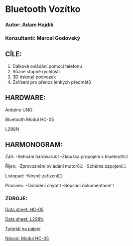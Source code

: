 # Bluetooth Vozítko


### Autor: Adam Hajdík
### Konzultanti: Marcel Godovský

## CÍLE:

1. Dálkové ovládání pomocí telefonu
2. Různé stupně rychlosti
3. 3D tisknuý podvozek
4. Zařízení pro přenos lehkých předmětů



## HARDWARE:

Arduino UNO

Bluetooth Modul HC-05

L298N


## HARMONOGRAM:

Září: -Sehnáni hardwaru&#9745; -Zkouška propojení s bluetooth&#9745;

Říjen: -Zprovoznění ovládání motorů&#9745; -Schéma zapojení&#9744;

Listopad: -Nosné zařízení&#9744;

Prosinec: -Doladění chyb&#9744; -Sepsání dokumentace&#9744;


### ZDROJE:
[Data sheet: HC-05](https://components101.com/sites/default/files/component_datasheet/HC-05%20Datasheet.pdf)

[Data sheet: L298N](https://components101.com/modules/l293n-motor-driver-module)

[Tutoriál na pájení](https://www.youtube.com/watch?v=6rmErwU5E-k)

[Návod: Modul HC-05](https://www.youtube.com/watch?v=L13jJPg88EI)

